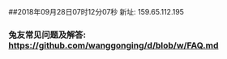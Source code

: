 ##2018年09月28日07时12分07秒 新址: 159.65.112.195
### 兔友常见问题及解答: https://github.com/wanggonging/d/blob/w/FAQ.md
